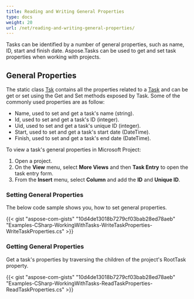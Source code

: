 ```yaml
---
title: Reading and Writing General Properties
type: docs
weight: 20
url: /net/reading-and-writing-general-properties/
---
```


Tasks can be identified by a number of general properties, such as name, ID, start and finish date. Aspose.Tasks can be used to get and set task properties when working with projects.

## **General Properties**
The static class [Tsk](https://apireference.aspose.com/tasks/net/aspose.tasks/tsk) contains all the properties related to a [Task](https://apireference.aspose.com/email/net/aspose.email.calendar/task) and can be get or set using the Get and Set methods exposed by Task. Some of the commonly used properties are as follow:

- Name, used to set and get a task's name (string).
- Id, used to set and get a task's ID (integer).
- Uid, used to set and get a task's unique ID (integer).
- Start, used to set and get a task's start date (DateTime).
- Finish, used to set and get a task's end date (DateTime).

To view a task's general properties in Microsoft Project:

1. Open a project.
2. On the **View** menu, select **More Views** and then **Task Entry** to open the task entry form.
3. From the **Insert** menu, select **Column** and add the **ID** and **Unique ID**.

### **Setting General Properties**
The below code sample shows you, how to set general properties.

{{< gist "aspose-com-gists" "10d4de13018b7279cf03bab28ed78aeb" "Examples-CSharp-WorkingWithTasks-WriteTaskProperties-WriteTaskProperties.cs" >}}

### **Getting General Properties**
Get a task's properties by traversing the children of the project's RootTask property.

{{< gist "aspose-com-gists" "10d4de13018b7279cf03bab28ed78aeb" "Examples-CSharp-WorkingWithTasks-ReadTaskProperties-ReadTaskProperties.cs" >}}

